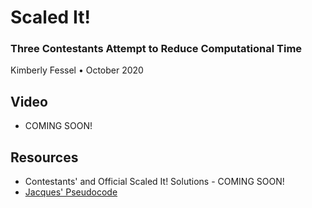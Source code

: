 # Scaled It! 
### Three Contestants Attempt to Reduce Computational Time
Kimberly Fessel • October 2020 

## Video 
- COMING SOON!

## Resources
- Contestants' and Official Scaled It! Solutions - COMING SOON!
- [Jacques' Pseudocode](jacques_pseudocode.png)
